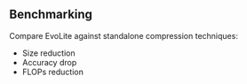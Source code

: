 ## Benchmarking

Compare EvoLite against standalone compression techniques:
- Size reduction
- Accuracy drop
- FLOPs reduction